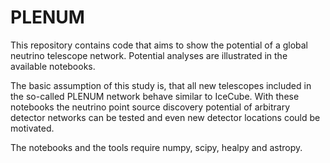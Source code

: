# PLENUM
This repository contains code that aims to 
show the potential of a global neutrino telescope network.
Potential analyses are illustrated in the available notebooks.

The basic assumption of this study is, that all new telescopes 
included in the so-called PLENUM network behave similar to IceCube.
With these notebooks the neutrino point source discovery potential 
of arbitrary detector networks can be tested and even new detector 
locations could be motivated.

The notebooks and the tools require numpy, scipy, healpy and astropy.
